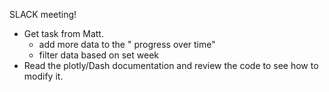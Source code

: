 SLACK meeting!

- Get task from Matt.
    - add more data to the " progress over time"
    - filter data based on set week
- Read the plotly/Dash documentation and review the code to see how to modify it.
